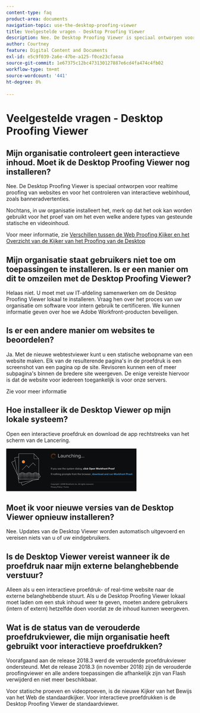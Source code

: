 ```yaml
---
content-type: faq
product-area: documents
navigation-topic: use-the-desktop-proofing-viewer
title: Veelgestelde vragen - Desktop Proofing Viewer
description: Nee. De Desktop Proofing Viewer is speciaal ontworpen voor realtime proofing van websites en voor het controleren van interactieve webinhoud, zoals banneradvertenties.
author: Courtney
feature: Digital Content and Documents
exl-id: e5c9f039-2a6e-47be-a125-f0ce23cfaeaa
source-git-commit: 1e67375c12bc473130127887e6cd4fa474c4fb02
workflow-type: tm+mt
source-wordcount: '441'
ht-degree: 0%

---
```


# Veelgestelde vragen - Desktop Proofing Viewer

## Mijn organisatie controleert geen interactieve inhoud. Moet ik de Desktop Proofing Viewer nog installeren?

Nee. De Desktop Proofing Viewer is speciaal ontworpen voor realtime proofing van websites en voor het controleren van interactieve webinhoud, zoals banneradvertenties.

Nochtans, in uw organisatie installeert het, merk op dat het ook kan worden gebruikt voor het proef van om het even welke andere types van gesteunde statische en videoinhoud. 

Voor meer informatie, zie [ Verschillen tussen de Web Proofing Kijker en het Overzicht van de Kijker van het Proofing van de Desktop ](../../../review-and-approve-work/proofing/proofing-overview/understand-differences-between-web-viewer.md)

## Mijn organisatie staat gebruikers niet toe om toepassingen te installeren. Is er een manier om dit te omzeilen met de Desktop Proofing Viewer?

Helaas niet. U moet met uw IT-afdeling samenwerken om de Desktop Proofing Viewer lokaal te installeren. Vraag hen over het proces van uw organisatie om software voor intern gebruik te certificeren. We kunnen informatie geven over hoe we Adobe Workfront-producten beveiligen.

## Is er een andere manier om websites te beoordelen?

Ja. Met de nieuwe webtestviewer kunt u een statische webopname van een website maken. Elk van de resulterende pagina&#39;s in de proefdruk is een screenshot van een pagina op de site. Revisoren kunnen een of meer subpagina&#39;s binnen de bredere site weergeven. De enige vereiste hiervoor is dat de website voor iedereen toegankelijk is voor onze servers.

Zie voor meer informatie

## Hoe installeer ik de Desktop Viewer op mijn lokale systeem?

Open een interactieve proefdruk en download de app rechtstreeks van het scherm van de Lancering.

![ het scherm van de Lancering ](assets/mceclip0-350x114.png) 

## Moet ik voor nieuwe versies van de Desktop Viewer opnieuw installeren?

Nee. Updates van de Desktop Viewer worden automatisch uitgevoerd en vereisen niets van u of uw eindgebruikers.

## Is de Desktop Viewer vereist wanneer ik de proefdruk naar mijn externe belanghebbende verstuur?

Alleen als u een interactieve proefdruk- of real-time website naar de externe belanghebbende stuurt. Als u de Desktop Proofing Viewer lokaal moet laden om een stuk inhoud weer te geven, moeten andere gebruikers (intern of extern) hetzelfde doen voordat ze de inhoud kunnen weergeven.

## Wat is de status van de verouderde proefdrukviewer, die mijn organisatie heeft gebruikt voor interactieve proefdrukken?

Voorafgaand aan de release 2018.3 werd de verouderde proefdrukviewer ondersteund. Met de release 2018.3 (in november 2018) zijn de verouderde proofingviewer en alle andere toepassingen die afhankelijk zijn van Flash verwijderd en niet meer beschikbaar. 

Voor statische proeven en videoproeven, is de nieuwe Kijker van het Bewijs van het Web de standaardkijker. Voor interactieve proefdrukken is de Desktop Proofing Viewer de standaardviewer.

<!--For more information, see [Legacy proofing viewer removed in 2018.3](../../../workfront-proof/wp-work-proofsfiles/review-proofs-lpv/lpv-removed-2018.md)-->
